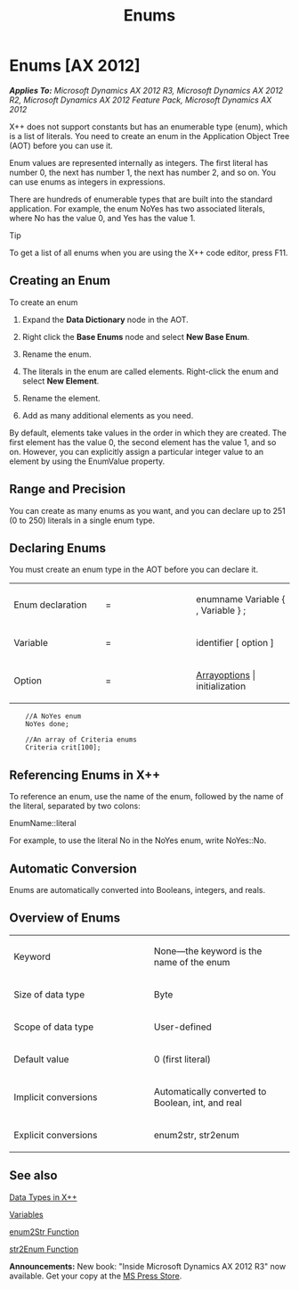 ﻿---
title: Enums
TOCTitle: Enums
ms:assetid: e738f221-a042-4f21-a45d-f65c643ca099
ms:mtpsurl: https://msdn.microsoft.com/en-us/library/Aa881702(v=AX.60)
ms:contentKeyID: 35253222
ms.date: 05/18/2015
mtps_version: v=AX.60
---

# Enums [AX 2012]


_**Applies To:** Microsoft Dynamics AX 2012 R3, Microsoft Dynamics AX 2012 R2, Microsoft Dynamics AX 2012 Feature Pack, Microsoft Dynamics AX 2012_

X++ does not support constants but has an enumerable type (enum), which is a list of literals. You need to create an enum in the Application Object Tree (AOT) before you can use it.

Enum values are represented internally as integers. The first literal has number 0, the next has number 1, the next has number 2, and so on. You can use enums as integers in expressions.

There are hundreds of enumerable types that are built into the standard application. For example, the enum NoYes has two associated literals, where No has the value 0, and Yes has the value 1.


> [!TIP]
> <P>To get a list of all enums when you are using the X++ code editor, press F11.</P>



## Creating an Enum

To create an enum

1.  Expand the **Data Dictionary** node in the AOT.

2.  Right click the **Base Enums** node and select **New Base Enum**.

3.  Rename the enum.

4.  The literals in the enum are called elements. Right-click the enum and select **New Element**.

5.  Rename the element.

6.  Add as many additional elements as you need.

By default, elements take values in the order in which they are created. The first element has the value 0, the second element has the value 1, and so on. However, you can explicitly assign a particular integer value to an element by using the EnumValue property.

## Range and Precision

You can create as many enums as you want, and you can declare up to 251 (0 to 250) literals in a single enum type.

## Declaring Enums

You must create an enum type in the AOT before you can declare it.

<table>
<colgroup>
<col style="width: 33%" />
<col style="width: 33%" />
<col style="width: 33%" />
</colgroup>
<tbody>
<tr class="odd">
<td><p>Enum declaration</p></td>
<td><p>=</p></td>
<td><p>enumname Variable { , Variable } ;</p></td>
</tr>
<tr class="even">
<td><p>Variable</p></td>
<td><p>=</p></td>
<td><p>identifier [ option ]</p></td>
</tr>
<tr class="odd">
<td><p>Option</p></td>
<td><p>=</p></td>
<td><p><a href="arrays.md">Arrayoptions</a> | initialization</p></td>
</tr>
</tbody>
</table>

```X++
    //A NoYes enum
    NoYes done;
     
    //An array of Criteria enums 
    Criteria crit[100];
```
## Referencing Enums in X++

To reference an enum, use the name of the enum, followed by the name of the literal, separated by two colons:

EnumName::literal

For example, to use the literal No in the NoYes enum, write NoYes::No.

## Automatic Conversion

Enums are automatically converted into Booleans, integers, and reals.

## Overview of Enums

<table>
<colgroup>
<col style="width: 50%" />
<col style="width: 50%" />
</colgroup>
<tbody>
<tr class="odd">
<td><p>Keyword</p></td>
<td><p>None—the keyword is the name of the enum</p></td>
</tr>
<tr class="even">
<td><p>Size of data type</p></td>
<td><p>Byte</p></td>
</tr>
<tr class="odd">
<td><p>Scope of data type</p></td>
<td><p>User-defined</p></td>
</tr>
<tr class="even">
<td><p>Default value</p></td>
<td><p>0 (first literal)</p></td>
</tr>
<tr class="odd">
<td><p>Implicit conversions</p></td>
<td><p>Automatically converted to Boolean, int, and real</p></td>
</tr>
<tr class="even">
<td><p>Explicit conversions</p></td>
<td><p>enum2str, str2enum</p></td>
</tr>
</tbody>
</table>


## See also

[Data Types in X++](data-types-in-x.md)

[Variables](variables.md)

[enum2Str Function](https://msdn.microsoft.com/en-us/library/aa845422\(v=ax.60\))

[str2Enum Function](https://msdn.microsoft.com/en-us/library/aa655065\(v=ax.60\))

  
**Announcements:** New book: "Inside Microsoft Dynamics AX 2012 R3" now available. Get your copy at the [MS Press Store](https://www.microsoftpressstore.com/store/inside-microsoft-dynamics-ax-2012-r3-9780735685109).

